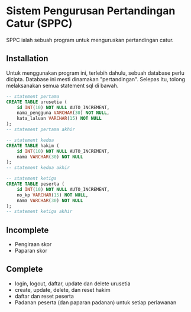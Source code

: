 # Sistem Pengurusan Pertandingan Catur (SPPC)

SPPC ialah sebuah program untuk menguruskan pertandingan catur.

## Installation

Untuk menggunakan program ini, terlebih dahulu, sebuah database perlu dicipta. Database ini mesti dinamakan "pertandingan". Selepas itu, tolong melaksanakan semua statement sql di bawah.

```sql
-- statement pertama
CREATE TABLE urusetia (
    id INT(10) NOT NULL AUTO_INCREMENT,
    nama_pengguna VARCHAR(30) NOT NULL,
    kata_laluan VARCHAR(15) NOT NULL
);
-- statement pertama akhir

-- statement kedua
CREATE TABLE hakim (
    id INT(10) NOT NULL AUTO_INCREMENT,
    nama VARCHAR(30) NOT NULL
);
-- statement kedua akhir

-- statement ketiga
CREATE TABLE peserta (
    id INT(10) NOT NULL AUTO_INCREMENT,
    no_kp VARCHAR(15) NOT NULL,
    nama VARCHAR(30) NOT NULL
);
-- statement ketiga akhir
```

## Incomplete
- Pengiraan skor
- Paparan skor

## Complete
- login, logout, daftar, update dan delete urusetia
- create, update, delete, dan reset hakim
- daftar dan reset peserta
- Padanan peserta (dan paparan padanan) untuk setiap perlawanan